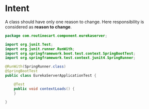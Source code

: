 # Intent
A class should have only one reason to change. Here responsibility is considered as **reason to change**.

```java
package com.routinecart.component.eurekaserver;

import org.junit.Test;
import org.junit.runner.RunWith;
import org.springframework.boot.test.context.SpringBootTest;
import org.springframework.test.context.junit4.SpringRunner;

@RunWith(SpringRunner.class)
@SpringBootTest
public class EurekaServerApplicationTest {

	@Test
	public void contextLoads() {
	}

}
```
